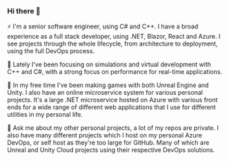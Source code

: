 ### Hi there 👋

⚡ I'm a senior software engineer, using C# and C++. I have a broad experience as a full stack developer, 
using .NET, Blazor, React and Azure. I see projects through the whole lifecycle, from architecture to
deployment, using the full DevOps process.

🔭 Lately I've been focusing on simulations and virtual development with C++ and C#, with a strong
focus on performance for real-time applications.

🌱 In my free time I've been making games with both Unreal Engine and Unity. I also have an online 
microservice system for various personal projects. It's a large .NET microservice hosted on Azure with 
various front ends for a wide range of different web applications that I use for different utilities 
in my personal life.

💬 Ask me about my other personal projects, a lot of my repos are private. I also have many different
projects which I host on my personal Azure DevOps, or self host as they're too large for GitHub. Many
of which are Unreal and Unity Cloud projects using their respective DevOps solutions.

<!--
**helloarchy/helloarchy** is a ✨ _special_ ✨ repository because its `README.md` (this file) appears 
on your GitHub profile.

Here are some ideas to get you started:

- 🔭 I’m currently working on ...
- 🌱 I’m currently learning ...
- 👯 I’m looking to collaborate on ...
- 🤔 I’m looking for help with ...
- 💬 Ask me about ...
- 📫 How to reach me: ...
- 😄 Pronouns: ...
- ⚡ Fun fact: ...
-->
